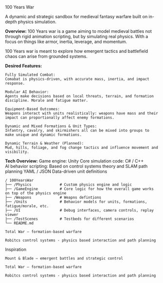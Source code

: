 100 Years War

A dynamic and strategic sandbox for medieval fantasy warfare built on in-depth physics simulation.

**Overview:**
100 Years war is a game aiming to model medieval battles not through rigid animation scripting, but by simulating real physics. With a focus on things like armor, inertia, leverage, and momentum.

100 Years war is meant to explore how emergent tactics and battlefield chaos can arise from grounded systems.

**Desired Features:**

    Fully Simulated Combat:
    Comabat is physics-driven, with accurate mass, inertia, and impact response.

    Modular AI Behavior:
    Agents make decisions based on local threats, terrain, and formation discipline. Morale and fatigue matter.

    Equipment-Based Outcomes:
    Weapons interact with units realistically: weapons have mass and their impact can proportionally affect enemy formations.

    Dynamic and Mixed Formations & Unit Types:
    Infantry, cavalry, and skirmishers all can be mixed into groups to make unique and dynamic formations.

    Dynamic Terrain & Weather (Planned):
    Mud, hills, foliage, and fog change tactics and influence movement and visibility.

**Tech	Overview:**
Game engine: Unity
Core simulation code: C# / C++	
AI behavior scripting: Based on control systems theory and SLAM path planning
YAML / JSON	Data-driven unit definitions

    / 100YearsWar
    ├── /Physics             # Custom physics engine and logic
    ├── /GameEngine          # Core logic for how the overall game works on top of the physics engine
    ├── /Weapons             # Weapns defintions
    ├── /Units               # Behavior models for units, formations, fatigue/morale, etc.
    ├── /UI                  # Debug interfaces, camera controls, replay viewer
    ├── /TestScenes          # Testbeds for different scenarios
    └── README.md

    Total War – formation-based warfare

    Robitcs control systems - physics based interaction and path planning

 Inspiration

    Mount & Blade – emergent battles and strategic control

    Total War – formation-based warfare

    Robitcs control systems - physics based interaction and path planning
